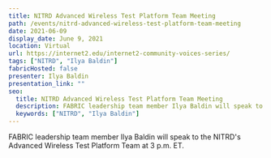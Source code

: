 ```yaml
---
title: NITRD Advanced Wireless Test Platform Team Meeting
path: /events/nitrd-advanced-wireless-test-platform-team-meeting
date: 2021-06-09
display_date: June 9, 2021
location: Virtual
url: https://internet2.edu/internet2-community-voices-series/
tags: ["NITRD", "Ilya Baldin"]
fabricHosted: false
presenter: Ilya Baldin
presentation_link: ""
seo:
  title: NITRD Advanced Wireless Test Platform Team Meeting
  description: FABRIC leadership team member Ilya Baldin will speak to the NITRD's Advanced Wireless Test Platform Team at 3 p.m. ET.
  keywords: ["NITRD", "Ilya Baldin"]
---
```


FABRIC leadership team member Ilya Baldin will speak to the NITRD's Advanced Wireless Test Platform Team at 3 p.m. ET.
